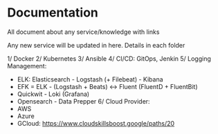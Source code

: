 # Documentation
All document about any service/knowledge with links

Any new service will be updated in here. Details in each folder

1/ Docker
2/ Kubernetes
3/ Ansible
4/ CI/CD: GitOps, Jenkin
5/ Logging Management:
- ELK: Elasticsearch - Logstash (+ Filebeat) - Kibana
- EFK = ELK - (Logstash + Beats) <-> Fluent (FluentD + FluentBit)
- Quickwit - Loki (Grafana)
- Opensearch - Data Prepper
6/ Cloud Provider:
- AWS
- Azure
- GCloud: https://www.cloudskillsboost.google/paths/20
